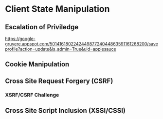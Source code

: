 # Client State Manipulation

## Escalation of Priviledge

https://google-gruyere.appspot.com/501416180224244987724044863591161268200/saveprofile?action=update&is_admin=True&uid=applesauce

## Cookie Manipulation

## Cross Site Request Forgery (CSRF)

### XSRF/CSRF Challenge

## Cross Site Script Inclusion (XSSI/CSSI)

